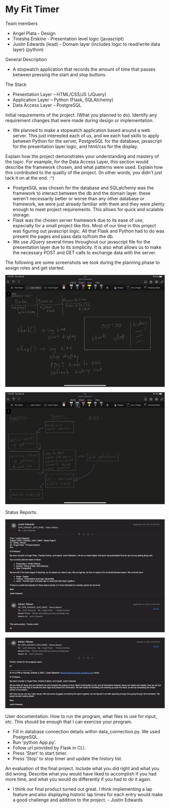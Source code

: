 # My Fit Timer

Team members
* Angel Plata - Design
* Tinesha Erskine - Presentation level logic (javascript)
* Justin Edwards (lead) - Domain layer (includes logic to read/write data layer) (python)

General Description
* A stopwatch application that records the amount of time that passes between pressing the start and stop buttons.

The Stack
* Presentation Layer – HTML/CSS/JS (JQuery)
* Application Layer –   Python (Flask, SQLAlchemy)
* Data Access Layer – PostgreSQL

Initial requirements of the project. (What you planned to do). Identify any requirement changes that were made during design or implementation.
* We planned to make a stopwatch application based around a web server. This just interested each of us, and we each had skills to apply between Python for the server, PostgreSQL for the database, javascript for the presentation layer logic, and html/css for the display.

Explain how the project demonstrates your understanding and mastery of the topic. For example, for the Data Access Layer, this section would describe the framework chosen, and what patterns were used. Explain how this contributed to the quality of the project. (In other words, you didn't just tack it on at the end. :^)
* PostgreSQL was chosen for the database and SQLalchemy was the framework to interact between the db and the domain layer. these weren't necessarily better or worse than any other database or framework, we were just already familiar with them and they were plenty enough to meet project requirements. This allows for quick and scalable storage.
* Flask was the chosen server framework due to its ease of use, especially for a small project like this. Most of our time in this project was figuring out javascript logic. All that Flask and Python had to do was present the pages and pass data to/from the db. 
* We use JQuery several times throughout our javascript file for the presentation layer due to its simplicity. It is also what allows us to make the necessary POST and GET calls to exchange data with the server.

The following are some screenshots we took during the planning phase to assign roles and get started. 

![Planning1](CourseRelated/Planning1.png?raw=true)

![Planning2](CourseRelated/Planning2.png?raw=true)

Status Reports:

![Report1](CourseRelated/Report1.png?raw=true)

![Report2](CourseRelated/Report2.png?raw=true)

User documentation. How to run the program, what files to use for input, etc. This should be enough that I can exercise your program.
* Fill in database connection details within data_connection.py. We used PostgreSQL.
* Run 'python App.py'.
* Follow url provided by Flask in CLI.
* Press 'Start' to start timer.
* Press 'Stop' to stop timer and update the history list.

An evaluation of the final project. Include what you did right and what you did wrong. Describe what you would have liked to accomplish if you had more time, and what you would do differently if you had to do it again.
* I think our final product turned out great. I think implementing a lap feature and also displaying historic lap times for each entry would make a good challenge and addition to the project. - Justin Edwards
